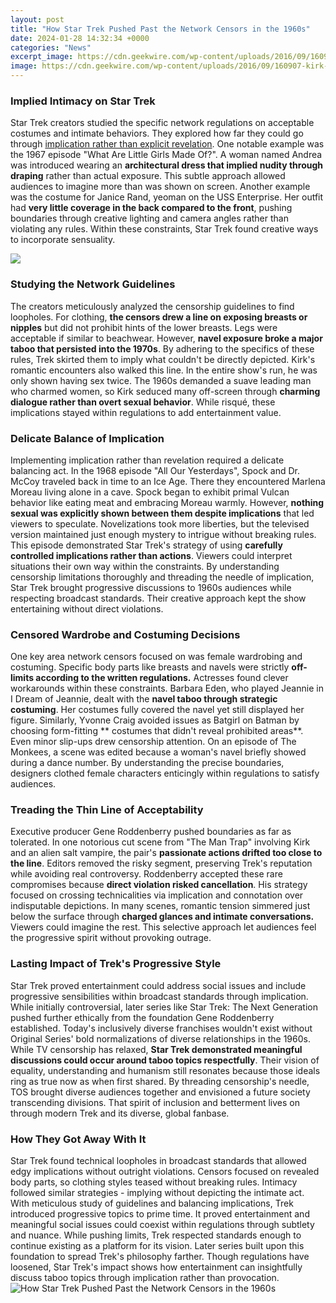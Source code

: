 ```yaml
---
layout: post
title: "How Star Trek Pushed Past the Network Censors in the 1960s"
date: 2024-01-28 14:32:34 +0000
categories: "News"
excerpt_image: https://cdn.geekwire.com/wp-content/uploads/2016/09/160907-kirk-uhura-star-trek-1240x962.jpg
image: https://cdn.geekwire.com/wp-content/uploads/2016/09/160907-kirk-uhura-star-trek-1240x962.jpg
---
```


### Implied Intimacy on Star Trek
Star Trek creators studied the specific network regulations on acceptable costumes and intimate behaviors. They explored how far they could go through [implication rather than explicit revelation](https://yt.io.vn/collection/aispuro). One notable example was the 1967 episode "What Are Little Girls Made Of?". A woman named Andrea was introduced wearing an **architectural dress that implied nudity through draping** rather than actual exposure. This subtle approach allowed audiences to imagine more than was shown on screen. 
Another example was the costume for Janice Rand, yeoman on the USS Enterprise. Her outfit had **very little coverage in the back compared to the front**, pushing boundaries through creative lighting and camera angles rather than violating any rules. Within these constraints, Star Trek found creative ways to incorporate sensuality.

![](https://clickamericana.com/wp-content/uploads/Star-Trek-The-Original-Series-cast.jpg)
### Studying the Network Guidelines 
The creators meticulously analyzed the censorship guidelines to find loopholes. For clothing, **the censors drew a line on exposing breasts or nipples** but did not prohibit hints of the lower breasts. Legs were acceptable if similar to beachwear. However, **navel exposure broke a major taboo that persisted into the 1970s**. By adhering to the specifics of these rules, Trek skirted them to imply what couldn't be directly depicted. 
Kirk's romantic encounters also walked this line. In the entire show's run, he was only shown having sex twice. The 1960s demanded a suave leading man who charmed women, so Kirk seduced many off-screen through **charming dialogue rather than overt sexual behavior**. While risqué, these implications stayed within regulations to add entertainment value.
### Delicate Balance of Implication 
Implementing implication rather than revelation required a delicate balancing act. In the 1968 episode "All Our Yesterdays", Spock and Dr. McCoy traveled back in time to an Ice Age. There they encountered Marlena Moreau living alone in a cave. Spock began to exhibit primal Vulcan behavior like eating meat and embracing Moreau warmly. However, **nothing sexual was explicitly shown between them despite implications** that led viewers to speculate. Novelizations took more liberties, but the televised version maintained just enough mystery to intrigue without breaking rules.
This episode demonstrated Star Trek's strategy of using **carefully controlled implications rather than actions**. Viewers could interpret situations their own way within the constraints. By understanding censorship limitations thoroughly and threading the needle of implication, Star Trek brought progressive discussions to 1960s audiences while respecting broadcast standards. Their creative approach kept the show entertaining without direct violations.
### **Censored Wardrobe and Costuming Decisions** 
One key area network censors focused on was female wardrobing and costuming. Specific body parts like breasts and navels were strictly **off-limits according to the written regulations.** Actresses found clever workarounds within these constraints. Barbara Eden, who played Jeannie in I Dream of Jeannie, dealt with the **navel taboo through strategic costuming**. Her costumes fully covered the navel yet still displayed her figure. 
Similarly, Yvonne Craig avoided issues as Batgirl on Batman by choosing form-fitting ** costumes that didn't reveal prohibited areas**. Even minor slip-ups drew censorship attention. On an episode of The Monkees, a scene was edited because a woman's navel briefly showed during a dance number. By understanding the precise boundaries, designers clothed female characters enticingly within regulations to satisfy audiences.
### Treading the Thin Line of Acceptability 
Executive producer Gene Roddenberry pushed boundaries as far as tolerated. In one notorious cut scene from "The Man Trap" involving Kirk and an alien salt vampire, the pair's **passionate actions drifted too close to the line**. Editors removed the risky segment, preserving Trek's reputation while avoiding real controversy. 
Roddenberry accepted these rare compromises because **direct violation risked cancellation**. His strategy focused on crossing technicalities via implication and connotation over indisputable depictions. In many scenes, romantic tension simmered just below the surface through **charged glances and intimate conversations.** Viewers could imagine the rest. This selective approach let audiences feel the progressive spirit without provoking outrage.
### Lasting Impact of Trek's Progressive Style
Star Trek proved entertainment could address social issues and include progressive sensibilities within broadcast standards through implication. While initially controversial, later series like Star Trek: The Next Generation pushed further ethically from the foundation Gene Roddenberry established. Today's inclusively diverse franchises wouldn't exist without Original Series' bold normalizations of diverse relationships in the 1960s.
While TV censorship has relaxed, **Star Trek demonstrated meaningful discussions could occur around taboo topics respectfully**. Their vision of equality, understanding and humanism still resonates because those ideals ring as true now as when first shared. By threading censorship's needle, TOS brought diverse audiences together and envisioned a future society transcending divisions. That spirit of inclusion and betterment lives on through modern Trek and its diverse, global fanbase.
### How They Got Away With It 
Star Trek found technical loopholes in broadcast standards that allowed edgy implications without outright violations. Censors focused on revealed body parts, so clothing styles teased without breaking rules. Intimacy followed similar strategies - implying without depicting the intimate act. With meticulous study of guidelines and balancing implications, Trek introduced progressive topics to prime time. It proved entertainment and meaningful social issues could coexist within regulations through subtlety and nuance. While pushing limits, Trek respected standards enough to continue existing as a platform for its vision. Later series built upon this foundation to spread Trek's philosophy farther. Though regulations have loosened, Star Trek's impact shows how entertainment can insightfully discuss taboo topics through implication rather than provocation.
![How Star Trek Pushed Past the Network Censors in the 1960s](https://cdn.geekwire.com/wp-content/uploads/2016/09/160907-kirk-uhura-star-trek-1240x962.jpg)